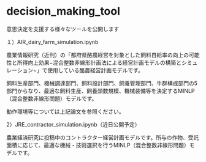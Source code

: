 # decision_making_tool
意思決定を支援する様々なツールを公開します

１）AIR_dairy_farm_simulation.ipynb

農業情報研究（近刊）の「都府県酪農経営を対象とした飼料自給率の向上の可能性と所得向上効果−混合整数非線形計画法による経営計画モデルの構築とシミュレーション−」で使用している酪農経営計画モデルです。

飼料生産部門、機械調達部門、飼料設計部門、飼養管理部門、牛群構成部門の5部門からなり、最適な飼料生産、飼養頭数規模、機械装備等を決定するMINLP（混合整数非線形問題）モデルです。

動作環境等については上記論文を参照ください。


2）JRE_contractor_simulation.ipynb（近日公開予定）

農業経済研究に投稿中のコントラクター経営計画モデルです。所与の作物、受託面積に応じて、最適な機械・技術選択を行うMINLP（混合整数非線形問題）モデルです。
